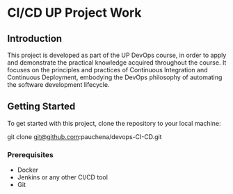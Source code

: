 # CI/CD UP Project Work

## Introduction

This project is developed as part of the UP DevOps course, in order to apply and demonstrate the practical knowledge acquired throughout the course. It focuses on the principles and practices of Continuous Integration and Continuous Deployment, embodying the DevOps philosophy of automating the software development lifecycle.

## Getting Started

To get started with this project, clone the repository to your local machine:

git clone git@github.com:pauchena/devops-CI-CD.git

### Prerequisites

- Docker
- Jenkins or any other CI/CD tool
- Git

